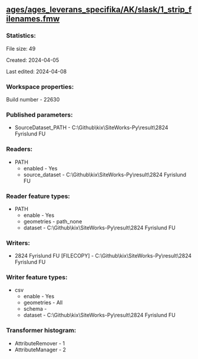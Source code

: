 ﻿## [ages/ages_leverans_specifika/AK/slask/1_strip_filenames.fmw](https://github.com/kicki58/kix_working_dir/blob/master/ages/ages_leverans_specifika/AK/slask/1_strip_filenames.fmw)

### Statistics:
File size: 49

Created: 2024-04-05

Last edited: 2024-04-08


### Workspace properties:
Build number    - 22630

### Published parameters:
*  SourceDataset_PATH    -   C:\Github\kix\SiteWorks-Py\result\2824 Fyrislund FU

### Readers:
*  PATH
    * enabled    -  Yes
    * source_dataset    -   C:\Github\kix\SiteWorks-Py\result\2824 Fyrislund FU

### Reader feature types:
*  PATH
    * enable - Yes
    * geometries - path_none
    * dataset - C:\Github\kix\SiteWorks-Py\result\2824 Fyrislund FU


### Writers:
*  2824 Fyrislund FU [FILECOPY]    -   C:\Github\kix\SiteWorks-Py\result\2824 Fyrislund FU

### Writer feature types:
*  csv
    * enable - Yes
    * geometries - All
    * schema - 
    * dataset - C:\Github\kix\SiteWorks-Py\result\2824 Fyrislund FU

### Transformer histogram:
*  AttributeRemover    -   1
*  AttributeManager    -   2

